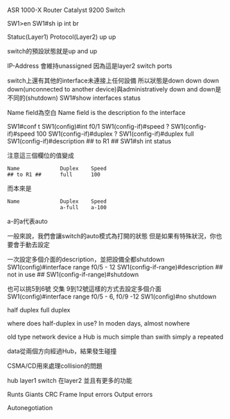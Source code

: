 ASR 1000-X Router
Catalyst 9200 Switch

SW1>en
SW1#sh ip int br

Statuc(Layer1) Protocol(Layer2)
up             up


switch的預設狀態就是up and up

IP-Address 會維持unassigned
因為這是layer2 switch ports


switch上還有其他的interface未連接上任何設備 所以狀態是down down
down down(unconnected to another device)與administratively down and down是不同的(shutdown)
SW1#show interfaces status

Name field為空白
Name field is the description fo the interface

SW1#conf t
SW1(config)#int f0/1
SW1(config-if)#speed ?
SW1(config-if)#speed 100
SW1(config-if)#duplex ?
SW1(config-if)#duplex full
SW1(config-if)#description ## to R1 ##
SW1#sh int status

注意這三個欄位的值變成
```
Name             Duplex    Speed
## to R1 ##      full      100
```

而本來是
```
Name             Duplex    Speed
                 a-full    a-100
```
a-的a代表auto

一般來說，我們會讓switch的auto模式為打開的狀態
但是如果有特殊狀況，你也要會手動去設定


一次設定多個介面的description，並把設備全都shutdown
SW1(config)#interface range f0/5 - 12
SW1(config-if-range)#description ## not in use ##
SW1(config-if-range)#shutdown

也可以挑5到6號 交集 9到12號這樣的方式去設定多個介面
SW1(config)#interface range f0/5 - 6, f0/9 -12
SW1(config)#no shutdown

half duplex
full duplex

where does half-duplex in use? In moden days, almost nowhere

old type network device
a Hub is much simple than swith
simply a repeated

data從兩個方向經過Hub，結果發生碰撞

CSMA/CD用來處理collision的問題

hub layer1
switch 在layer2 並且有更多的功能

Runts
Giants
CRC
Frame
Input errors
Output errors

Autonegotiation

